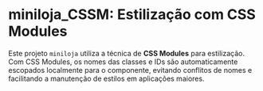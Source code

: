 # miniloja_CSSM: Estilização com CSS Modules

Este projeto `miniloja` utiliza a técnica de **CSS Modules** para estilização. Com CSS Modules, os nomes das classes e IDs são automaticamente escopados localmente para o componente, evitando conflitos de nomes e facilitando a manutenção de estilos em aplicações maiores.